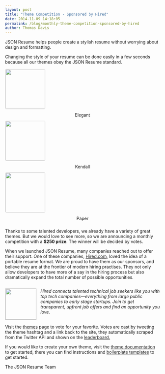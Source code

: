 ```yaml
---
layout: post
title: "Theme Competition - Sponsored by Hired"
date: 2014-11-09 14:18:05
permalink: /blog/monthly-theme-competition-sponsored-by-hired
author: Thomas Davis
---
```


JSON Resume helps people create a stylish resume without worrying about design and formatting.

Changing the style of your resume can be done easily in a few seconds because all our themes obey the JSON Resume standard.


<div class="row">
  <div class="col-sm-4 col-md-4">
    <div class="theme">
      <div class="row">
        <div class="col-sm-12 col-xs-6">
          <a href="http://themes.jsonresume.org/theme/elegant">
            <img style="border: 1px solid #ebebeb; border-radius: 4px; height: 129px;" src="http://api.screenshotmachine.com/?key=afd4d4&amp;size=N&amp;url=http://themes.jsonresume.org/theme/elegant">
          </a>
        </div>
        <div class="col-sm-12 col-xs-6 meta">
          <div class="name" style="text-align: center; padding: 10px;">Elegant</div>
          <!--<div class="rating">4.6/5</div>-->
        </div>
      </div>
    </div>
  </div>
  <div class="col-sm-4 col-md-4">
    <div class="theme">
      <div class="row">
        <div class="col-sm-12 col-xs-6">
          <a href="http://themes.jsonresume.org/theme/kendall">
            <img style="border: 1px solid #ebebeb; border-radius: 4px; height: 129px;" src="http://api.screenshotmachine.com/?key=afd4d4&amp;size=N&amp;url=http://themes.jsonresume.org/theme/kendall">
          </a>
        </div>
        <div class="col-sm-12 col-xs-6 meta">
          <div class="name" style="text-align: center; padding: 10px;">Kendall</div>
          <!--<div class="rating">4.6/5</div>-->
        </div>
      </div>
    </div>
  </div>
    
  
  <div class="col-sm-4 col-md-4">
    <div class="theme">
      <div class="row">
        <div class="col-sm-12 col-xs-6">
          <a href="http://themes.jsonresume.org/theme/paper">
            <img style="border: 1px solid #ebebeb; border-radius: 4px; height: 129px;" src="http://api.screenshotmachine.com/?key=afd4d4&amp;size=N&amp;url=http://themes.jsonresume.org/theme/paper">
          </a>
        </div>
        <div class="col-sm-12 col-xs-6 meta">
          <div class="name" style="text-align: center; padding: 10px;">Paper</div>
          <!--<div class="rating">4.6/5</div>-->
        </div>
      </div>
    </div>
  </div>
</div>


Thanks to some talented developers, we already have a variety of great themes. But we would love to see more, so we are announcing a monthly competition with a **$250 prize**. The winner will be decided by votes.

When we launched JSON Resume, many companies reached out to offer their support. One of these companies, <a href="https://hired.com/?utm_source=sponsor&utm_medium=jsonresume">Hired.com</a>, loved the idea of a portable resume format. We are proud to have them as our sponsors, and believe they are at the frontier of modern hiring practises. They not only allow developers to have more of a say in the hiring process but also dramatically expand the total number of possible opportunities. 

<div class="well" style="display: table-cell; vertical-align: middle;">

<a href="https://hired.com/?utm_source=sponsor&utm_medium=jsonresume" target="_blank" style="float: left; width: 100px; margin-right: 15px;"><img style=" width: 100px; margin-right: 15px; border: 1px solid #ccc;" src="https://dmrxx81gnj0ct.cloudfront.net/assets/hired-square-b21c3bb015f0de89a42ecdbb8f2a994a.png" /></a>

<em>Hired connects talented technical job seekers like you with top tech companies—everything from large public companies to early stage startups. Join to get transparent, upfront job offers and find an opportunity you love.</em>

<div style="clear: both;"></div>

</div>

Visit the [themes](/themes) page to vote for your favorite. Votes are cast by tweeting the theme hashtag and a link back to the site, they automatically scraped from the Twitter API and shown on the [leaderboard.](/themes)

If you would like to create your own theme, visit the <a target="_blank" href="https://github.com/jsonresume/theme-manager">theme documentation</a> to get started, there you can find instructions and [boilerplate templates](https://github.com/jsonresume/jsonresume-theme-boilerplate) to get started.

The JSON Resume Team
